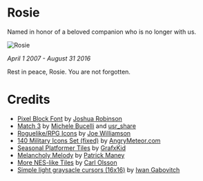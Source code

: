 # Rosie

Named in honor of a beloved companion who is no longer with us.

![Rosie](https://jessetg.github.io/images/blog/rosie.jpg)

*April 1 2007 - August 31 2016*

Rest in peace, Rosie.  You are not forgotten.

# Credits

- [Pixel Block Font](http://opengameart.org/content/pixel-block-font) by [Joshua Robinson](http://j-robotson.tumblr.com/)
- [Match 3](http://opengameart.org/content/match-3) by [Michele Bucelli](http://opengameart.org/users/buch) and [usr_share](http://opengameart.org/users/usrshare)
- [Roguelike/RPG Icons](http://opengameart.org/content/roguelikerpg-icons) by [Joe Williamson](http://joecreates.co.uk/)
- [140 Military Icons Set (fixed)](http://opengameart.org/content/140-military-icons-set-fixed) by [AngryMeteor.com](http://angrymeteor.com/2012/01/31/the-meteor-vault-vol-1/)
- [Seasonal Platformer Tiles](http://opengameart.org/content/seasonal-platformer-tiles) by [GrafxKid](http://grafxkid.tumblr.com/)
- [Melancholy Melody](http://opengameart.org/content/melancholy-melody) by [Patrick Maney](http://opengameart.org/users/bbandrage)
- [More NES-like Tiles](http://opengameart.org/content/more-nes-like-tiles) by [Carl Olsson](http://pixeljoint.com/p/2254.htm)
- [Simple light graysacle cursors (16x16)](http://opengameart.org/content/simple-light-graysacle-cursors-16x16) by [Iwan Gabovitch](http://qubodup.net/)